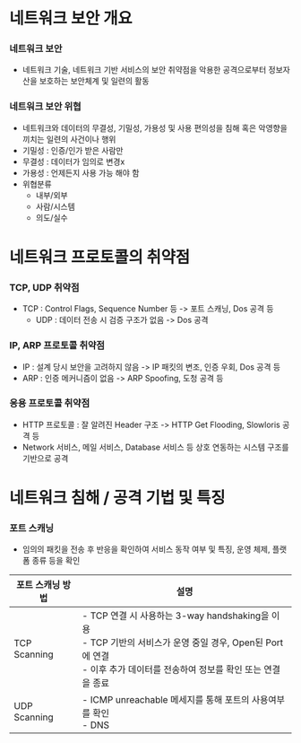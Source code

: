 # 네트워크 보안 개요
### 네트워크 보안
- 네트워크 기술, 네트워크 기반 서비스의 보안 취약점을 악용한 공격으로부터 정보자산을 보호하는 보안체계 및 일련의 활동

### 네트워크 보안 위협
- 네트워크와 데이터의 무결성, 기밀성, 가용성 및 사용 편의성을 침해 혹은 악영향을 끼치는 일련의 사건이나 행위
- 기밀성 : 인증/인가 받은 사람만
- 무결성 : 데이터가 임의로 변경x
- 가용성 : 언제든지 사용 가능 해야 함
- 위협분류
	- 내부/외부
	- 사람/시스템
	- 의도/실수

# 네트워크 프로토콜의 취약점
### TCP, UDP 취약점
- TCP : Control Flags, Sequence Number 등 -> 포트 스캐닝, Dos 공격 등
	- UDP :  데이터 전송 시 검증 구조가 없음  -> Dos 공격

### IP, ARP 프로토콜 취약점
- IP : 설계 당시 보안을 고려하지 않음 -> IP 패킷의 변조, 인증 우회, Dos 공격 등
- ARP : 인증 메커니즘이 없음 -> ARP Spoofing, 도청 공격 등

### 응용 프로토콜 취약점
- HTTP 프로토콜 : 잘 알려진 Header 구조 -> HTTP Get Flooding, Slowloris 공격 등
- Network 서비스, 메일 서비스, Database 서비스 등 상호 연동하는 시스템 구조를 기반으로 공격

# 네트워크 침해 / 공격 기법 및 특징
### 포트 스캐닝
- 임의의 패킷을 전송 후 반응을 확인하여 서비스 동작 여부 및 특징, 운영 체제, 플랫폼 종류 등을 확인

| 포트 스캐닝 방법    | 설명                                                                                                                     |
| ------------ | ---------------------------------------------------------------------------------------------------------------------- |
| TCP Scanning | - TCP 연결 시 사용하는 3-way handshaking을 이용<br>- TCP 기반의 서비스가 운영 중일 경우, Open된 Port에 연결<br>- 이후 추가 데이터를 전송하여 정보를 확인 또는 연결을 종료 |
| UDP Scanning | - ICMP unreachable 메세지를 통해 포트의 사용여부를 확인<br>- DNS                                                                       |
